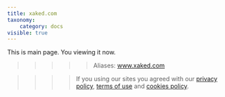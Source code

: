 ```yaml
---
title: xaked.com
taxonomy:
    category: docs
visible: true
---
```


This is main page. You viewing it now.

>>>>> Aliases: www.xaked.com

>>>> If you using our sites you agreed with our [privacy policy](https://sc.xaked.com/docs/legal/privacy-policy/), [terms of use](https://sc.xaked.com/docs/legal/terms-of-use/) and [cookies policy](https://sc.xaked.com/docs/legal/cookies-policy/).
